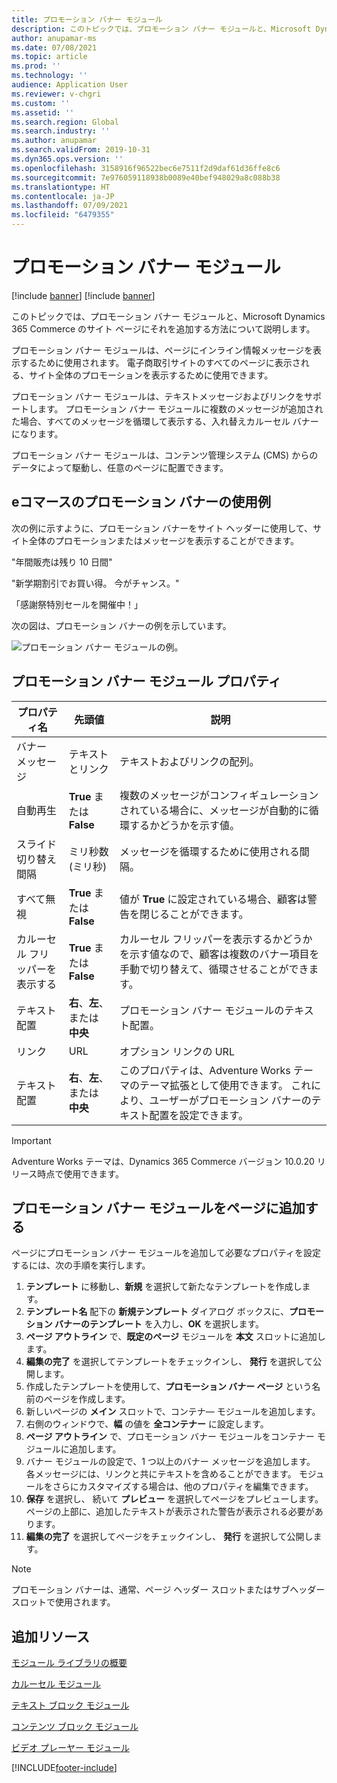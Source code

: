 ```yaml
---
title: プロモーション バナー モジュール
description: このトピックでは、プロモーション バナー モジュールと、Microsoft Dynamics 365 Commerce のサイト ページにそれを追加する方法について説明します。
author: anupamar-ms
ms.date: 07/08/2021
ms.topic: article
ms.prod: ''
ms.technology: ''
audience: Application User
ms.reviewer: v-chgri
ms.custom: ''
ms.assetid: ''
ms.search.region: Global
ms.search.industry: ''
ms.author: anupamar
ms.search.validFrom: 2019-10-31
ms.dyn365.ops.version: ''
ms.openlocfilehash: 3158916f96522bec6e7511f2d9daf61d36ffe8c6
ms.sourcegitcommit: 7e976059118938b0089e40bef948029a8c088b38
ms.translationtype: HT
ms.contentlocale: ja-JP
ms.lasthandoff: 07/09/2021
ms.locfileid: "6479355"
---
```

# <a name="promo-banner-module"></a>プロモーション バナー モジュール

[!include [banner](includes/banner.md)]
[!include [banner](includes/preview-banner.md)]

このトピックでは、プロモーション バナー モジュールと、Microsoft Dynamics 365 Commerce のサイト ページにそれを追加する方法について説明します。

プロモーション バナー モジュールは、ページにインライン情報メッセージを表示するために使用されます。 電子商取引サイトのすべてのページに表示される、サイト全体のプロモーションを表示するために使用できます。 

プロモーション バナー モジュールは、テキストメッセージおよびリンクをサポートします。 プロモーション バナー モジュールに複数のメッセージが追加された場合、すべてのメッセージを循環して表示する、入れ替えカルーセル バナーになります。 

プロモーション バナー モジュールは、コンテンツ管理システム (CMS) からのデータによって駆動し、任意のページに配置できます。

## <a name="usage-examples-of-promo-banners-in-e-commerce"></a>eコマースのプロモーション バナーの使用例

次の例に示すように、プロモーション バナーをサイト ヘッダーに使用して、サイト全体のプロモーションまたはメッセージを表示することができます。

"年間販売は残り 10 日間"

"新学期割引でお買い得。 今がチャンス。"

「感謝祭特別セールを開催中！」 

次の図は、プロモーション バナーの例を示しています。

![プロモーション バナー モジュールの例。](./media/ecommerce-Promobanner.PNG)

## <a name="promo-banner-module-properties"></a>プロモーション バナー モジュール プロパティ

| プロパティ名             | 先頭値                              | 説明 |
|---------------------------|------------------------------------|-------------|
| バナー メッセージ           | テキストとリンク                     | テキストおよびリンクの配列。 |
| 自動再生                  | **True** または **False**              | 複数のメッセージがコンフィギュレーションされている場合に、メッセージが自動的に循環するかどうかを示す値。 |
| スライド切り替え間隔 | ミリ秒数 (ミリ秒)      | メッセージを循環するために使用される間隔。 |
| すべて無視             | **True** または **False**              | 値が **True** に設定されている場合、顧客は警告を閉じることができます。 |
| カルーセル フリッパーを表示する     | **True** または **False**              | カルーセル フリッパーを表示するかどうかを示す値なので、顧客は複数のバナー項目を手動で切り替えて、循環させることができます。 |
| テキスト配置            | **右**、**左**、または **中央** | プロモーション バナー モジュールのテキスト配置。 |
| リンク                      | URL                              | オプション リンクの URL |
|テキスト配置             | **右**、**左**、または **中央** | このプロパティは、Adventure Works テーマのテーマ拡張として使用できます。 これにより、ユーザーがプロモーション バナーのテキスト配置を設定できます。 |

> [!IMPORTANT]
> Adventure Works テーマは、Dynamics 365 Commerce バージョン 10.0.20 リリース時点で使用できます。

## <a name="add-a-promo-banner-module-to-a-page"></a>プロモーション バナー モジュールをページに追加する 

ページにプロモーション バナー モジュールを追加して必要なプロパティを設定するには、次の手順を実行します。

1. **テンプレート** に移動し、**新規** を選択して新たなテンプレートを作成します。
1. **テンプレート名** 配下の **新規テンプレート** ダイアログ ボックスに、**プロモーション バナーのテンプレート** を入力し、**OK**  を選択します。
1. **ページ アウトライン** で、**既定のページ** モジュールを **本文** スロットに追加します。 
1. **編集の完了**  を選択してテンプレートをチェックインし、 **発行** を選択して公開します。 
1. 作成したテンプレートを使用して、**プロモーション バナー ページ** という名前のページを作成します。 
1. 新しいページの **メイン** スロットで、コンテナ― モジュールを追加します。 
1. 右側のウィンドウで、**幅** の値を **全コンテナー** に設定します。
1. **ページ アウトライン** で、プロモーション バナー モジュールをコンテナー モジュールに追加します。
1. バナー モジュールの設定で、1 つ以上のバナー メッセージを追加します。 各メッセージには、リンクと共にテキストを含めることができます。 モジュールをさらにカスタマイズする場合は、他のプロパティを編集できます。
1. **保存** を選択し、 続いて **プレビュー** を選択してページをプレビューします。 ページの上部に、追加したテキストが表示された警告が表示される必要があります。
1. **編集の完了** を選択してページをチェックインし、 **発行** を選択して公開します。

> [!NOTE]
> プロモーション バナーは、通常、ページ ヘッダー スロットまたはサブヘッダー スロットで使用されます。

## <a name="additional-resources"></a>追加リソース

[モジュール ライブラリの概要](starter-kit-overview.md)

[カルーセル モジュール](add-carousel.md)

[テキスト ブロック モジュール](add-content-rich-block.md)

[コンテンツ ブロック モジュール](add-hero-module.md)

[ビデオ プレーヤー モジュール](add-video-player.md)


[!INCLUDE[footer-include](../includes/footer-banner.md)]
